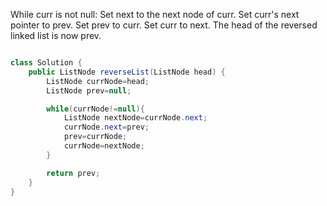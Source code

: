 While curr is not null:
Set next to the next node of curr.
Set curr's next pointer to prev.
Set prev to curr.
Set curr to next.
The head of the reversed linked list is now prev.
```java

class Solution {
    public ListNode reverseList(ListNode head) {
        ListNode currNode=head;
        ListNode prev=null;

        while(currNode!=null){
            ListNode nextNode=currNode.next;
            currNode.next=prev;
            prev=currNode;
            currNode=nextNode;
        }

        return prev;
    }
}
```
